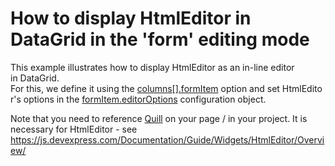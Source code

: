 # How to display HtmlEditor in DataGrid in the 'form' editing mode

This example illustrates how to display HtmlEditor as an in-line editor in DataGrid. 
For this, we define it using the [columns[].formItem](https://js.devexpress.com/Documentation/ApiReference/UI_Widgets/dxDataGrid/Configuration/columns/#formItem) option and set HtmlEditor's options in the [formItem.editorOptions](https://js.devexpress.com/Documentation/ApiReference/UI_Widgets/dxForm/Item_Types/SimpleItem/#editorOptions) configuration object.

Note that you need to reference [Quill](https://quilljs.com/) on your page / in your project. It is necessary for HtmlEditor - see https://js.devexpress.com/Documentation/Guide/Widgets/HtmlEditor/Overview/
